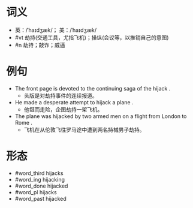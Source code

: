 # 词义
- 英：/ˈhaɪdʒæk/； 美：/ˈhaɪdʒæk/
- #vt 劫持(交通工具，尤指飞机)；操纵(会议等，以推销自己的意图)
- #n 劫持；敲诈；威逼
# 例句
- The front page is devoted to the continuing saga of the hijack .
	- 头版是对劫持事件的连续报道。
- He made a desperate attempt to hijack a plane .
	- 他铤而走险，企图劫持一架飞机。
- The plane was hijacked by two armed men on a flight from London to Rome .
	- 飞机在从伦敦飞往罗马途中遭到两名持械男子劫持。
# 形态
- #word_third hijacks
- #word_ing hijacking
- #word_done hijacked
- #word_pl hijacks
- #word_past hijacked
